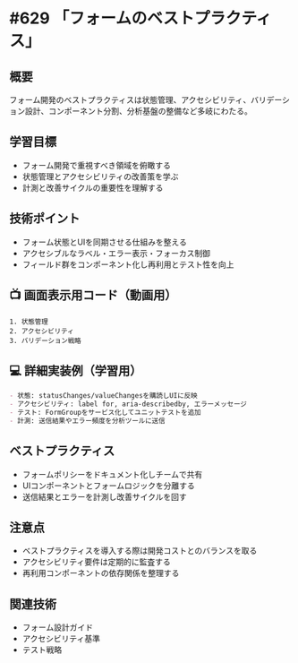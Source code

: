 # #629 「フォームのベストプラクティス」

## 概要
フォーム開発のベストプラクティスは状態管理、アクセシビリティ、バリデーション設計、コンポーネント分割、分析基盤の整備など多岐にわたる。

## 学習目標
- フォーム開発で重視すべき領域を俯瞰する
- 状態管理とアクセシビリティの改善策を学ぶ
- 計測と改善サイクルの重要性を理解する

## 技術ポイント
- フォーム状態とUIを同期させる仕組みを整える
- アクセシブルなラベル・エラー表示・フォーカス制御
- フィールド群をコンポーネント化し再利用とテスト性を向上

## 📺 画面表示用コード（動画用）
```text
1. 状態管理
2. アクセシビリティ
3. バリデーション戦略
```

## 💻 詳細実装例（学習用）
```markdown
- 状態: statusChanges/valueChangesを購読しUIに反映
- アクセシビリティ: label for, aria-describedby, エラーメッセージ
- テスト: FormGroupをサービス化してユニットテストを追加
- 計測: 送信結果やエラー頻度を分析ツールに送信
```

## ベストプラクティス
- フォームポリシーをドキュメント化しチームで共有
- UIコンポーネントとフォームロジックを分離する
- 送信結果とエラーを計測し改善サイクルを回す

## 注意点
- ベストプラクティスを導入する際は開発コストとのバランスを取る
- アクセシビリティ要件は定期的に監査する
- 再利用コンポーネントの依存関係を整理する

## 関連技術
- フォーム設計ガイド
- アクセシビリティ基準
- テスト戦略
